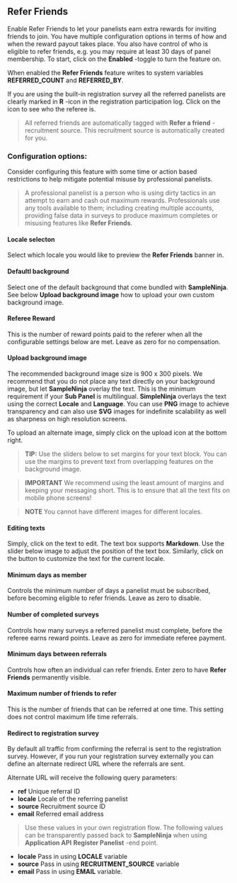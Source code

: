 ## Refer Friends

Enable Refer Friends to let your panelists earn extra rewards for inviting friends to join. You have multiple configuration options in terms of how and when the reward payout takes place. You also have control of who is eligible to refer friends, e.g. you may require at least 30 days of panel membership. To start, click on the **Enabled** -toggle to turn the feature on.

When enabled the **Refer Friends** feature writes to system variables **REFERRED_COUNT** and **REFERRED_BY**.

If you are using the built-in registration survey all the referred panelists are clearly marked in **R** -icon in the registration participation log. Click on the icon to see who the referee is.

> All referred friends are automatically tagged with **Refer a friend** -recruitment source. This recruitment source is automatically created for you.

### Configuration options:

Consider configuring this feature with some time or action based restrictions to help mitigate potential misuse by professional panelists. 

> A professional panelist is a person who is using dirty tactics in an attempt to earn and cash out maximum rewards. Professionals use any tools available to them; including creating multiple accounts, providing false data in surveys to produce maximum completes or misusing features like **Refer Friends**. 
 
#### Locale selecton
Select which locale you would like to preview the **Refer Friends** banner in.

#### Defaultl background
Select one of the default background that come bundled with **SampleNinja**. See below **Upload background image** how to upload your own custom background image.

#### Referee Reward
This is the number of reward points paid to the referer when all the configurable settings below are met. Leave as zero for no compensation.

#### Upload background image
The recommended background image size is 900 x 300 pixels. We recommend that you do not place any text directly on your background image, but let **SampleNinja** overlay the text. This is the minimum requirement if your **Sub Panel** is multilingual. **SimpleNinja** overlays the text using the correct **Locale** and **Language**. You can use **PNG** image to achieve transparency and can also use **SVG** images for indefinite scalability as well as sharpness on high resolution screens. 

To upload an alternate image, simply click on the upload icon at the bottom right. 

> **TIP:** Use the sliders below to set margins for your text block. You can use the margins to prevent text from overlapping features on the background image. 

> **IMPORTANT** We recommend using the least amount of margins and keeping your messaging short. This is to ensure that all the text fits on mobile phone screens! 

> **NOTE** You cannot have different images for different locales.

#### Editing texts
Simply, click on the text to edit. The text box supports **Markdown**. Use the slider below image to adjust the position of the text box. Similarly, click on the button to customize the text for the current locale.

#### Minimum days as member
Controls the minimum number of days a panelist must be subscribed, before becoming eligible to refer friends. Leave as zero to disable.

#### Number of completed surveys
Controls how many surveys a referred panelist must complete, before the referee earns reward points. Leave as zero for immediate referee payment.

#### Minimum days between referrals
Controls how often an individual can refer friends. Enter zero to have **Refer Friends** permanently visible.

#### Maximum number of friends to refer
This is the number of friends that can be referred at one time. This setting does not control maximum life time referrals.

#### Redirect to registration survey
By default all traffic from confirming the referral is sent to the registration survey. However, if you run your registration survey externally you can define an alternate redirect URL where the referrals are sent.

Alternate URL will receive the following query parameters:

- **ref** Unique referral ID
- **locale** Locale of the referring panelist
- **source** Recruitment source ID
- **email** Referred email address

> Use these values in your own registration flow. The following values can be transparently passed back to **SampleNinja** when using **Application API** **Register Panelist** -end point.

- **locale** Pass in using **LOCALE** variable
- **source** Pass in using **RECRUITMENT_SOURCE** variable
- **email** Pass in using **EMAIL** variable.

